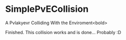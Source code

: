 # SimplePvECollision
<bold/>A Pvlakyevr Colliding With the Enviroment<bold\>


Finished.  This collision works and is done... Probably :D
